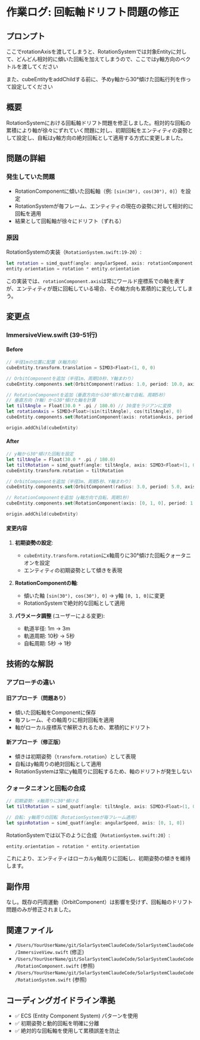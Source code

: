 # 作業ログ: 回転軸ドリフト問題の修正

## プロンプト
ここでrotationAxisを渡してしまうと、RotationSystemでは対象Entityに対して、どんどん相対的に傾いた回転を加えてしまうので、ここではy軸方向のベクトルを渡してください

また、cubeEntityをaddChildする前に、予めy軸から30°傾けた回転行列を作って設定してください

## 概要
RotationSystemにおける回転軸ドリフト問題を修正しました。相対的な回転の累積により軸が徐々にずれていく問題に対し、初期回転をエンティティの姿勢として設定し、自転はy軸方向の絶対回転として適用する方式に変更しました。

## 問題の詳細
### 発生していた問題
- RotationComponentに傾いた回転軸（例: `[sin(30°), cos(30°), 0]`）を設定
- RotationSystemが毎フレーム、エンティティの現在の姿勢に対して相対的に回転を適用
- 結果として回転軸が徐々にドリフト（ずれる）

### 原因
RotationSystemの実装（`RotationSystem.swift:19-20`）:
```swift
let rotation = simd_quatf(angle: angularSpeed, axis: rotationComponent.axis)
entity.orientation = rotation * entity.orientation
```
この実装では、`rotationComponent.axis`は常にワールド座標系での軸を表すが、エンティティが既に回転している場合、その軸方向も累積的に変化してしまう。

## 変更点

### ImmersiveView.swift (39-51行)

#### Before
```swift
// 半径1mの位置に配置（X軸方向）
cubeEntity.transform.translation = SIMD3<Float>(1, 0, 0)

// OrbitComponentを追加（半径1m、周期10秒、Y軸まわり）
cubeEntity.components.set(OrbitComponent(radius: 1.0, period: 10.0, axis: [0, 1, 0]))

// RotationComponentを追加（垂直方向から30°傾けた軸で自転、周期5秒）
// 垂直方向（Y軸）から30°傾けた軸を計算
let tiltAngle = Float(30.0 * .pi / 180.0) // 30度をラジアンに変換
let rotationAxis = SIMD3<Float>(sin(tiltAngle), cos(tiltAngle), 0)
cubeEntity.components.set(RotationComponent(axis: rotationAxis, period: 5.0))

origin.addChild(cubeEntity)
```

#### After
```swift
// y軸から30°傾けた回転を設定
let tiltAngle = Float(30.0 * .pi / 180.0)
let tiltRotation = simd_quatf(angle: tiltAngle, axis: SIMD3<Float>(1, 0, 0))
cubeEntity.transform.rotation = tiltRotation

// OrbitComponentを追加（半径3m、周期5秒、Y軸まわり）
cubeEntity.components.set(OrbitComponent(radius: 3.0, period: 5.0, axis: [0, 1, 0]))

// RotationComponentを追加（y軸方向で自転、周期1秒）
cubeEntity.components.set(RotationComponent(axis: [0, 1, 0], period: 1.0))

origin.addChild(cubeEntity)
```

#### 変更内容
1. **初期姿勢の設定**:
   - `cubeEntity.transform.rotation`にx軸周りに30°傾けた回転クォータニオンを設定
   - エンティティの初期姿勢として傾きを表現

2. **RotationComponentの軸**:
   - 傾いた軸 `[sin(30°), cos(30°), 0]` → y軸 `[0, 1, 0]`に変更
   - RotationSystemで絶対的な回転として適用

3. **パラメータ調整** (ユーザーによる変更):
   - 軌道半径: 1m → 3m
   - 軌道周期: 10秒 → 5秒
   - 自転周期: 5秒 → 1秒

## 技術的な解説

### アプローチの違い

#### 旧アプローチ（問題あり）
- 傾いた回転軸をComponentに保存
- 毎フレーム、その軸周りに相対回転を適用
- 軸がローカル座標系で解釈されるため、累積的にドリフト

#### 新アプローチ（修正版）
- 傾きは初期姿勢（`transform.rotation`）として表現
- 自転はy軸周りの絶対回転として適用
- RotationSystemは常にy軸周りに回転するため、軸のドリフトが発生しない

### クォータニオンと回転の合成
```swift
// 初期姿勢: x軸周りに30°傾ける
let tiltRotation = simd_quatf(angle: tiltAngle, axis: SIMD3<Float>(1, 0, 0))

// 自転: y軸周りの回転（RotationSystemが毎フレーム適用）
let spinRotation = simd_quatf(angle: angularSpeed, axis: [0, 1, 0])
```

RotationSystemでは以下のように合成（`RotationSystem.swift:20`）:
```swift
entity.orientation = rotation * entity.orientation
```

これにより、エンティティはローカルy軸周りに回転し、初期姿勢の傾きを維持します。

## 副作用
なし。既存の円周運動（OrbitComponent）は影響を受けず、回転軸のドリフト問題のみが修正されました。

## 関連ファイル
- `/Users/YourUserName/git/SolarSystemClaudeCode/SolarSystemClaudeCode/ImmersiveView.swift` (修正)
- `/Users/YourUserName/git/SolarSystemClaudeCode/SolarSystemClaudeCode/RotationComponent.swift` (参照)
- `/Users/YourUserName/git/SolarSystemClaudeCode/SolarSystemClaudeCode/RotationSystem.swift` (参照)

## コーディングガイドライン準拠
- ✅ ECS (Entity Component System) パターンを使用
- ✅ 初期姿勢と動的回転を明確に分離
- ✅ 絶対的な回転軸を使用して累積誤差を防止
